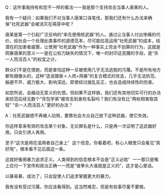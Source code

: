 Q：这件事我持有和您不一样的看法一一我是那个支持攻击当事人唐某的人。

我有一个疑问：如果我们不对当事人唐某口诛笔伐，那我们还有什么办法来确保"社死武器”会被消灭在萌芽中呢？

唐某是第一个引起广泛反响的"率先使用核武器”的人。通过让当事人付出惨痛的代价，给社会一个处理此类事件的道德范本，尽可能拉高运用“社死武器”的成本，给潜在的加害者威慑，让使用“社死武器"作为一种事实上完全不划算的行为，这就是网暴唐某的意义一一是在公权力缺失的情況下，唯一的封印这恶魔的手段，是“杀一人而活百人”的权宜之计。

群众们不是在恨她，而是害怕这种一旦被使用几乎无法逃脱的污蔑。不是所有地方都有摄像头的，这种“造谣猥亵＋人肉+网暴”的复合模式的攻击，几乎无法防范、躲避不开、威力极大、影响深远，即使经过拨乱反正，也会造成持续性的伤害。

如您所说，会煽动无意义的仇恨。但如果不这样做，我们还有其他切实可行的办法来防范后续无数个“背包学弟”被攻击到身败名裂吗？我们有没有比"两权相害取其轻” “杀一人而活百人"更好的办法？

A：社死武器想不再被人动用，要靠社会大众自己放下这种武器，使它失效。

你这样拿来有效的攻击某个对象，无论罪名是什么，只是再一次证明了这武器好用。只会引诱人再用。

至子“这次是用在滥用者自己身上〞这个信息，你看着吧，有心人眼里只会看见“真好用”，根本看不见后面这一条。

这就好像用暴力追求正义。人类得到的信息根本不会是“正义必胜〞一一那只是嘴上应付一下宣传和政治正确一一而是“谁拳头大谁就是正义的”，这才是心里话。

以暴易暴，成功了，只会促使人们追求掌握更大的暴力。

我有没有受过污蔑，你应该看得到。这当然难忍，但是有些事尽量不要做。
